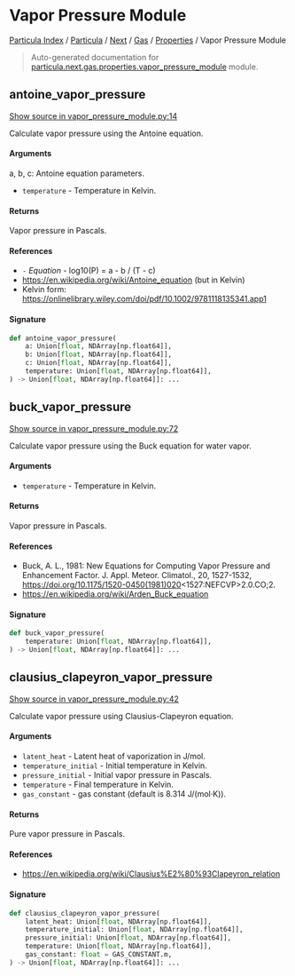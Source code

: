 # Vapor Pressure Module

[Particula Index](../../../../README.md#particula-index) / [Particula](../../../index.md#particula) / [Next](../../index.md#next) / [Gas](../index.md#gas) / [Properties](./index.md#properties) / Vapor Pressure Module

> Auto-generated documentation for [particula.next.gas.properties.vapor_pressure_module](https://github.com/uncscode/particula/blob/main/particula/next/gas/properties/vapor_pressure_module.py) module.

## antoine_vapor_pressure

[Show source in vapor_pressure_module.py:14](https://github.com/uncscode/particula/blob/main/particula/next/gas/properties/vapor_pressure_module.py#L14)

Calculate vapor pressure using the Antoine equation.

#### Arguments

a, b, c: Antoine equation parameters.
- `temperature` - Temperature in Kelvin.

#### Returns

Vapor pressure in Pascals.

#### References

- `-` *Equation* - log10(P) = a - b / (T - c)
- https://en.wikipedia.org/wiki/Antoine_equation (but in Kelvin)
- Kelvin form:
    https://onlinelibrary.wiley.com/doi/pdf/10.1002/9781118135341.app1

#### Signature

```python
def antoine_vapor_pressure(
    a: Union[float, NDArray[np.float64]],
    b: Union[float, NDArray[np.float64]],
    c: Union[float, NDArray[np.float64]],
    temperature: Union[float, NDArray[np.float64]],
) -> Union[float, NDArray[np.float64]]: ...
```



## buck_vapor_pressure

[Show source in vapor_pressure_module.py:72](https://github.com/uncscode/particula/blob/main/particula/next/gas/properties/vapor_pressure_module.py#L72)

Calculate vapor pressure using the Buck equation for water vapor.

#### Arguments

- `temperature` - Temperature in Kelvin.

#### Returns

Vapor pressure in Pascals.

#### References

- Buck, A. L., 1981: New Equations for Computing Vapor Pressure and
    Enhancement Factor. J. Appl. Meteor. Climatol., 20, 1527-1532,
    https://doi.org/10.1175/1520-0450(1981)020<1527:NEFCVP>2.0.CO;2.
- https://en.wikipedia.org/wiki/Arden_Buck_equation

#### Signature

```python
def buck_vapor_pressure(
    temperature: Union[float, NDArray[np.float64]],
) -> Union[float, NDArray[np.float64]]: ...
```



## clausius_clapeyron_vapor_pressure

[Show source in vapor_pressure_module.py:42](https://github.com/uncscode/particula/blob/main/particula/next/gas/properties/vapor_pressure_module.py#L42)

Calculate vapor pressure using Clausius-Clapeyron equation.

#### Arguments

- `latent_heat` - Latent heat of vaporization in J/mol.
- `temperature_initial` - Initial temperature in Kelvin.
- `pressure_initial` - Initial vapor pressure in Pascals.
- `temperature` - Final temperature in Kelvin.
- `gas_constant` - gas constant (default is 8.314 J/(mol·K)).

#### Returns

Pure vapor pressure in Pascals.

#### References

- https://en.wikipedia.org/wiki/Clausius%E2%80%93Clapeyron_relation

#### Signature

```python
def clausius_clapeyron_vapor_pressure(
    latent_heat: Union[float, NDArray[np.float64]],
    temperature_initial: Union[float, NDArray[np.float64]],
    pressure_initial: Union[float, NDArray[np.float64]],
    temperature: Union[float, NDArray[np.float64]],
    gas_constant: float = GAS_CONSTANT.m,
) -> Union[float, NDArray[np.float64]]: ...
```
